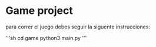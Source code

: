 # Game project 
para correr el juego debes seguir la siguente instrucciones:


'''sh
cd game
python3 main.py
'''
